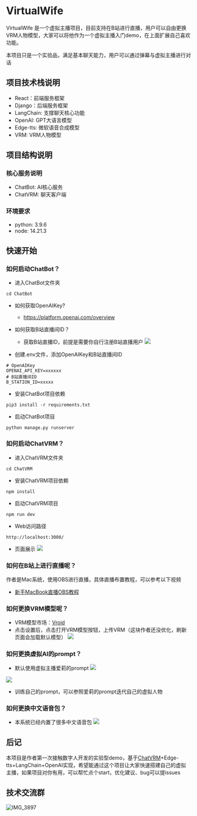 # VirtualWife

VirtualWife 是一个虚拟主播项目，目前支持在B站进行直播，用户可以自由更换VRM人物模型，大家可以将他作为一个虚拟主播入门demo，在上面扩展自己喜欢功能。

本项目只是一个实验品，满足基本聊天能力，用户可以通过弹幕与虚拟主播进行对话

## 项目技术栈说明

- React：前端服务框架
- Django：后端服务框架
- LangChain: 支撑聊天核心功能
- OpenAI: GPT大语言模型 
- Edge-tts: 微软语音合成模型
- VRM: VRM人物模型

## 项目结构说明

### 核心服务说明

- ChatBot: AI核心服务
- ChatVRM: 聊天客户端

### 环境要求

- python: 3.9.6
- node: 14.21.3

## 快速开始

### 如何启动ChatBot？

- 进入ChatBot文件夹
```shell
cd ChatBot
```

- 如何获取OpenAIKey?
    - https://platform.openai.com/overview

- 如何获取B站直播间ID？
    - 获取B站直播ID，前提是需要你自行注册B站直播用户
![](docs/16878718322092.jpg)
- 创建.env文件，添加OpenAIKey和B站直播间ID
```shell
# OpenAIKey
OPENAI_API_KEY=xxxxxx
# B站直播间ID
B_STATION_ID=xxxxx
```
- 安装ChatBot项目依赖
```shell
pip3 install -r requirements.txt
```
- 启动ChatBot项目
```shell
python manage.py runserver
```

### 如何启动ChatVRM？

- 进入ChatVRM文件夹
```shell
cd ChatVRM
```
- 安装ChatVRM项目依赖
```shell
npm install
```
- 启动ChatVRM项目
```shell
npm run dev
```
- Web访问路径
```shell
http://localhost:3000/
```
- 页面展示
![](docs/16878738708227.jpg)

### 如何在B站上进行直播呢？

作者是Mac系统，使用OBS进行直播，具体直播布置教程，可以参考以下视频
- [新手MacBook直播OBS教程](https://www.bilibili.com/video/BV1aB4y1P7BK/?spm_id_from=333.999.0.0)

### 如何更换VRM模型呢？

- VRM模型市场：[Vroid](https://hub.vroid.com/)
- 点击设置后，点击打开VRM模型按钮，上传VRM（这块作者还没优化，刷新页面会加载默认模型）
![](docs/16878743210162.jpg)

### 如何更换虚拟AI的prompt？

- 默认使用虚拟主播爱莉的prompt
![](docs/16878744329269.jpg)

![](docs/16878744548863.jpg)

- 训练自己的prompt，可以参照爱莉的prompt迭代自己的虚拟人物

### 如何更换中文语音包？

- 本系统已经内置了很多中文语音包
![](docs/16878746478694.jpg)

## 后记

本项目是作者第一次接触数字人开发的实验型demo，基于[ChatVRM](https://github.com/pixiv/ChatVRM)+Edge-tts+LangChain+OpenAI实现，希望能通过这个项目让大家快速搭建自己的虚拟主播，如果项目对你有用，可以帮忙点个start，优化建议、bug可以提issues

## 技术交流群

![IMG_3897](docs/IMG_3897.JPG)

